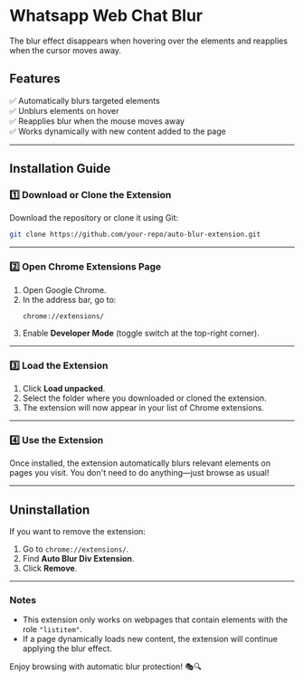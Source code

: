 # Whatsapp Web Chat Blur
The blur effect disappears when hovering over the elements and reapplies when the cursor moves away.

## Features  
✅ Automatically blurs targeted elements  
✅ Unblurs elements on hover  
✅ Reapplies blur when the mouse moves away  
✅ Works dynamically with new content added to the page  

---

## Installation Guide  

### 1️⃣ Download or Clone the Extension  
Download the repository or clone it using Git:  

```sh
git clone https://github.com/your-repo/auto-blur-extension.git
```

---

### 2️⃣ Open Chrome Extensions Page  
1. Open Google Chrome.  
2. In the address bar, go to:  
   ```
   chrome://extensions/
   ```
3. Enable **Developer Mode** (toggle switch at the top-right corner).  

---

### 3️⃣ Load the Extension  
1. Click **Load unpacked**.  
2. Select the folder where you downloaded or cloned the extension.  
3. The extension will now appear in your list of Chrome extensions.  

---

### 4️⃣ Use the Extension  
Once installed, the extension automatically blurs relevant elements on pages you visit. You don't need to do anything—just browse as usual!  

---

## Uninstallation  
If you want to remove the extension:  
1. Go to `chrome://extensions/`.  
2. Find **Auto Blur Div Extension**.  
3. Click **Remove**.  

---

### Notes  
- This extension only works on webpages that contain elements with the role `"listitem"`.  
- If a page dynamically loads new content, the extension will continue applying the blur effect.  

Enjoy browsing with automatic blur protection! 🎭🔍  
